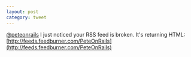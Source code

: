 ```yaml
---
layout: post
category: tweet
---
```

[@peteonrails](http://twitter.com/peteonrails) I just noticed your RSS feed is broken. It's returning HTML: [http://feeds.feedburner.com/PeteOnRails](http://feeds.feedburner.com/PeteOnRails)
